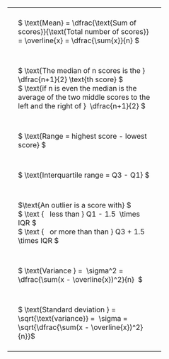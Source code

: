 ---
---

#  
<br>
<style type="text/css">
#T_c00cb th.col_heading {
  text-align: left;
  font-size: 1em;
}
#T_c00cb td {
  text-align: left;
  font-size: 1em;
  padding: 1.5em;
}
#T_c00cb_row0_col0, #T_c00cb_row1_col0, #T_c00cb_row2_col0, #T_c00cb_row3_col0, #T_c00cb_row4_col0, #T_c00cb_row5_col0, #T_c00cb_row6_col0 {
  width: 300px;
  white-space: pre-wrap;
}
</style>
<table id="T_c00cb">
  <thead>
  </thead>
  <tbody>
    <tr>
      <td id="T_c00cb_row0_col0" class="data row0 col0" >$ \text{Mean} = \dfrac{\text{Sum of scores}}{\text{Total number of scores}} = \overline{x} = \dfrac{\sum{x}}{n} $</td>
    </tr>
    <tr>
      <td id="T_c00cb_row1_col0" class="data row1 col0" >$ \text{The median of n scores is the } \dfrac{n+1}{2} \text{th score} $
$ \text{if n is even the median is the average of the two middle scores to the left and the right of }  \dfrac{n+1}{2} $</td>
    </tr>
    <tr>
      <td id="T_c00cb_row2_col0" class="data row2 col0" >$ \text{Range = highest score - lowest score} $</td>
    </tr>
    <tr>
      <td id="T_c00cb_row3_col0" class="data row3 col0" >$ \text{Interquartile range = Q3 - Q1} $</td>
    </tr>
    <tr>
      <td id="T_c00cb_row4_col0" class="data row4 col0" >$\text{An outlier is a score with} $
$ \text {   less than } Q1 - 1.5  \times IQR $
$ \text {   or more than than } Q3 + 1.5  \times IQR $</td>
    </tr>
    <tr>
      <td id="T_c00cb_row5_col0" class="data row5 col0" >$ \text{Variance } =  \sigma^2 = \dfrac{\sum(x - \overline{x})^2}{n}  $</td>
    </tr>
    <tr>
      <td id="T_c00cb_row6_col0" class="data row6 col0" >$ \text{Standard deviation } = \sqrt{\text{variance}} =  \sigma = \sqrt{\dfrac{\sum(x - \overline{x})^2}{n}}$</td>
    </tr>
  </tbody>
</table>
